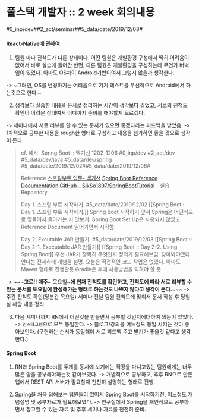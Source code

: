# 풀스택 개발자 :: 2 week 회의내용
#0_inp/dev##2_act/seminar##5_data/date/2019/12/08#

#### React-Native에 관하여

1. 팀원 마다 진척도가 다른 상태이다. 어떤 팀원은 개발환경 구성에서 딱히 어려움이 없어서 바로 실습에 들어간 반면, 다른 팀원은 개발환경을 구성하는데 무언가 버벅임이 있었다. 아마도 OS차이 Android기반이여서 그렇지 않을까 생각한다.

-> ~그러면, OS를 변경하기는 어려움으로 기기 테스트를 우선적으로 Android에서 하는것으로 한다.~

2. 생각보다 실습한 내용을 문서로 정리하는 시간이 생각보다 길었고, 서로의 진척도 확인이 어려운 상태여서  어디까지 준비를 해야할지 모르겠다. 

-> 세미나에서 서로 리뷰를 할 수 있는 문서가 있으면 좋겠다라는 피드백을 받았음.
-> 1차적으로 공부한 내용을 rough한 형태로 구성하고 내용을 첨가하면 좋을 것으로 생각이 든다.

> cf. 예시.
>  Spring Boot :: 백기선 1202-1206
> #0_inp/dev #2_act/dev
> #5_data/dev/java #5_data/dev/spring
> #5_data/date/2019/12/02##5_data/date/2019/12/06#
> 
> Reference
> [스프링부트 입문- 백기선](https://www.youtube.com/watch?v=PicKx3lDGLk&list=PLfI752FpVCS8tDT1QEYwcXmkKDz-_6nm3&index=3&t=5s)
> [Spring Boot Reference Documentation](https://docs.spring.io/spring-boot/docs/2.2.1.RELEASE/reference/html/) 
> [GitHub - SikSo1897/SpringBootTutorial](https://github.com/SikSo1897/SpringBootTutorial) - 실습 Repository
> 
> Day 1. 스프링 부트 시작하기.
> #5_data/date/2019/12/02
> [[Spring Boot :: Day 1. 스프링 부트 시작하기.]]
>  Spring Boot 시작하기 앞서 Spring은 어떤식으로 맞물려서 돌아가는 지 맛보기. Spring Boot Set Up은 사용되지 않았고, Reference Document 읽어가면서 시작함.
> 
> Day 2. Excutable JAR 만들기.
> #5_data/date/2019/12/03
> [[Spring Boot :: Day 2-1. Executable JAR 만들기]] 
> [[Spring Boot :: Day 2-2. Using Spring Boot]]
> 우선 JAR가 정확히 무엇인지 정의가 필요해보임. 찾아봐야겠다. 안다는 전제하에 개념을 설명. 오늘은 직접적인 코드 작업은 없었다. 아마도 Maven 형태로 진행할듯 Gradle은 후에 사용방법을 익혀야 할 듯.




-> ~~~**고로!! 매주**~ 목요일~**에 현재 진척도를 확인하고, 진척도에 따라 서로 리뷰할 수 있는 문서를 토요일에 완성해가는 형태로 하는것도 나쁘지 않다고 생각이 든다.**~~~
-> 주간 진척도 확인(당분간 목요일) 세미나 전날 팀원 진척도에 맞춰서 문서 작성 후 당일날 해당 내용 정리.

3. 다음 세미나까지 RN에서 어떤것을 만들면서 공부할 것인지에대하여 의논이 있었다.
-> `인스타그램`으로 모두 통일한다.
-> 블로그/강의를 어느정도 통일 시키는 것이 좋아보인다. 
(구현하는 순서가 동일해야 서로 피드백 주고 받기가 좋을것 같다고 생각한다.)

#### Spring Boot
1. RN과 Spring Boot를 두개를 동시에 보기에는 직장을 다니고있는 팀원에게는 너무 많은 양을 공부해야하는것 같아보였다.
-> 개별적으로 공부하고, 추후 RN으로 만든 앱에서 REST API 서버가 필요할때 천천히 설명하는 형태로 진행.

2. Spring을 처음 접해보는 팀원들이 있어서 Spring Boot를 시작하기전, 어느정도 개념설명 및 공부자료가 필요해보였다.
-> 연구실에서 Spring을 개인적으로 공부하면서 참고할 수 있는 자료 및 추후 세미나 자료를 천천히 준비.


